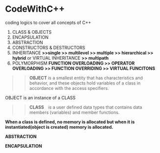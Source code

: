 # CodeWithC++
coding logics to cover all concepts of C++
1. CLASS & OBJECTS
2. ENCAPSULATION 
3. ABSTRACTION 
4. CONSTRUCTORS & DESTRUCTORS
5. INHERITANCE __>>single >> multilevel >> multiple >> hierarchical >> hybrid__ or VIRTUAL INHERITANCE __>> multipath__
6. POLYMORPHISM __FUNCTION OVERLOADING >> OPERATOR OVERLOADING >> FUNCTION OVERRIDING >> VIRTUAL FUNCITONS__
>>__OBJECT__ is a smallest entity that has characteristics and behavior, and these objects hold variables of a class in accordance with the access specifiers. ​

OBJECT is an instance of a CLASS
>>__CLASS__ is a user defined data types that contains data members (variables) and member functions. ​

__When a class is defined, no memory is allocated but when it is instantiated(object is created) memory is allocated.​__

__ABSTRACTION__

__ENCAPSULATION__
